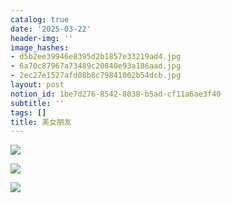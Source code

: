 ```yaml
---
catalog: true
date: '2025-03-22'
header-img: ''
image_hashes:
- d5b2ee39946e8395d2b1857e33219ad4.jpg
- 6a70c87967a73489c20840e93a186aad.jpg
- 2ec27e1527afd08b8c79841002b54dcb.jpg
layout: post
notion_id: 1be7d276-8542-8038-b5ad-cf11a6ae3f40
subtitle: ''
tags: []
title: 美女朋友
---
```


![](https://ajiao.eu.org/img/in-post/d5b2ee39946e8395d2b1857e33219ad4.jpg)


![](https://ajiao.eu.org/img/in-post/6a70c87967a73489c20840e93a186aad.jpg)


![](https://ajiao.eu.org/img/in-post/2ec27e1527afd08b8c79841002b54dcb.jpg)